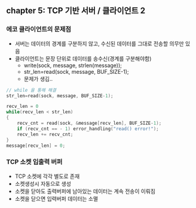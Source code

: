 ## chapter 5: TCP 기반 서버 / 클라이언트 2

### 에코 클라이언트의 문제점
- 서버는 데이터의 경계를 구분하지 않고, 수신된 데이터를 그대로 전송할 의무만 있음
- 클라이언트는 문장 단위로 데이터를 송수신(경계를 구분해야함)
  - write(sock, message, strlen(message));
  - str_len=read(sock, message, BUF_SIZE-1);
  - 문제가 생김..

```cpp
// while 을 통해 해결
str_len=read(sock, message, BUF_SIZE-1);

recv_len = 0
while(recv_len < str_len)
{
    recv_cnt = read(sock, &message[recv_len], BUF_SIZE-1);
    if (recv_cnt == - 1) error_handling("read() error!");
    recv_len += recv_cnt;
}
message[recv_len] = 0;
```

### TCP 소켓 입출력 버퍼
- TCP 소켓에 각각 별도로 존재
- 소켓생성시 자동으로 생성
- 소켓을 닫아도 출력버퍼에 남아있는 데이터는 계속 전송이 이뤄짐
- 소켓을 닫으면 입력버퍼 데이터는 소멸